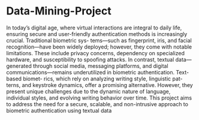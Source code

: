 # Data-Mining-Project

In today’s digital age, where virtual interactions are integral
to daily life, ensuring secure and user-friendly authentication
methods is increasingly crucial. Traditional biometric sys-
tems—such as fingerprint, iris, and facial recognition—have
been widely deployed; however, they come with notable
limitations. These include privacy concerns, dependency on
specialized hardware, and susceptibility to spoofing attacks.
In contrast, textual data—generated through social media,
messaging platforms, and digital communications—remains
underutilized in biometric authentication. Text-based biomet-
rics, which rely on analyzing writing style, linguistic pat-
terns, and keystroke dynamics, offer a promising alternative.
However, they present unique challenges due to the dynamic
nature of language, individual styles, and evolving writing
behavior over time. This project aims to address the need for
a secure, scalable, and non-intrusive approach to biometric
authentication using textual data

